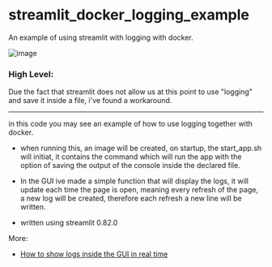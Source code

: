 # streamlit_docker_logging_example
An example of using streamlit with logging with docker.

![image](https://user-images.githubusercontent.com/44586585/119660221-abd0d200-be37-11eb-8174-a36321fb3c79.png)

### High Level:
Due the fact that streamlit does not allow us at this point to use "logging" and save it inside a file, i've found a workaround.

----
in this code you may see an example of how to use logging together with docker.

- when running this, an image will be created, on startup, the start_app.sh will initiat, it contains the command which will run the app with the option of saving the output of the console inside the declared file.

- In the GUI ive made a simple function that will display the logs, it will update each time the page is open, meaning every refresh of the page, a new log will be created, therefore each refresh a new line will be written.

- written using streamlit 0.82.0

More:
- [How to show logs inside the GUI in real time](https://github.com/BugzTheBunny/streamlit_logging_output_example)
